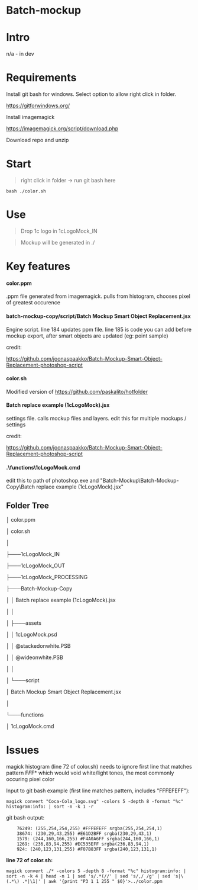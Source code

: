 # Batch-mockup

# Intro

n/a - in dev

# Requirements

Install git bash for windows. Select option to allow right click in folder.
 
https://gitforwindows.org/

Install imagemagick 

https://imagemagick.org/script/download.php

Download repo and unzip

# Start

>right click in folder -> run git bash here

```
bash ./color.sh
```

# Use

>Drop 1c logo in 1cLogoMock_IN

>Mockup will be generated in ./

# Key features

#### color.ppm

.ppm file generated from imagemagick. pulls from histogram, chooses pixel of greatest occurence

#### batch-mockup-copy/script/Batch Mockup Smart Object Replacement.jsx

Engine script. line 184 updates ppm file. line 185 is code you can add before mockup export, after smart objects are updated (eg: point sample)

credit: 

https://github.com/joonaspaakko/Batch-Mockup-Smart-Object-Replacement-photoshop-script 

#### color.sh

Modified version of https://github.com/paskalito/hotfolder

#### Batch replace example (1cLogoMock).jsx

settings file. calls mockup files and layers. edit this for multiple mockups / settings

credit:

https://github.com/joonaspaakko/Batch-Mockup-Smart-Object-Replacement-photoshop-script

#### .\functions\1cLogoMock.cmd

edit this to path of photoshop.exe and "Batch-Mockup\Batch-Mockup-Copy\Batch replace example (1cLogoMock).jsx"

## Folder Tree

│   color.ppm

│   color.sh

│

├───1cLogoMock_IN

├───1cLogoMock_OUT

├───1cLogoMock_PROCESSING

├───Batch-Mockup-Copy

│   │   Batch replace example (1cLogoMock).jsx

│   │

│   ├───assets

│   │       1cLogoMock.psd

│   │       @stackedonwhite.PSB

│   │       @wideonwhite.PSB

│   │

│   └───script

│           Batch Mockup Smart Object Replacement.jsx

│

└───functions

│           1cLogoMock.cmd

# Issues

magick histogram (line 72 of color.sh) needs to ignore first line that matches pattern F*F*F* which would void white/light tones, the most commonly occuring pixel color

Input to git bash example (first line matches pattern, includes "FFFEFEFF"):
 
```
magick convert "Coca-Cola_logo.svg" -colors 5 -depth 8 -format "%c" histogram:info: | sort -n -k 1 -r
```

git bash output: 

```
    76249: (255,254,254,255) #FFFEFEFF srgba(255,254,254,1)
    38674: (230,29,43,255) #E61D2BFF srgba(230,29,43,1)
    1579: (244,160,166,255) #F4A0A6FF srgba(244,160,166,1)
    1269: (236,83,94,255) #EC535EFF srgba(236,83,94,1)
    924: (240,123,131,255) #F07B83FF srgba(240,123,131,1)
```

**line 72 of color.sh:** 

```
magick convert ./* -colors 5 -depth 8 -format "%c" histogram:info: | sort -n -k 4 | head -n 1 | sed 's/.*(//' | sed 's/,/ /g' | sed 's|\(.*\) .*|\1|' | awk '{print "P3 1 1 255 " $0}'>../color.ppm
```

